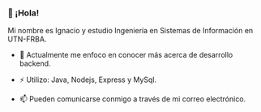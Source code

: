 ### 👋 ¡Hola! 
Mi nombre es Ignacio y estudio Ingeniería en Sistemas de Información en UTN-FRBA.

- 🌱 Actualmente me enfoco en conocer más acerca de desarrollo backend.

- :zap: Utilizo: Java, Nodejs, Express y MySql.

- 📫 Pueden comunicarse conmigo a través de mi correo electrónico.
